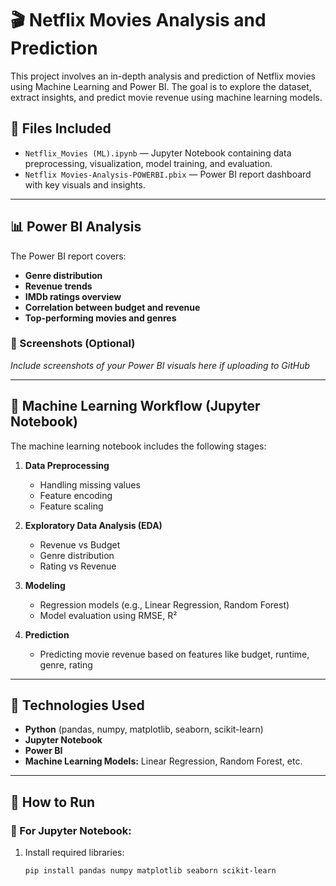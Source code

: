 
# 🎬 Netflix Movies Analysis and Prediction

This project involves an in-depth analysis and prediction of Netflix movies using Machine Learning and Power BI. The goal is to explore the dataset, extract insights, and predict movie revenue using machine learning models.

## 📁 Files Included

- `Netflix_Movies (ML).ipynb` — Jupyter Notebook containing data preprocessing, visualization, model training, and evaluation.
- `Netflix Movies-Analysis-POWERBI.pbix` — Power BI report dashboard with key visuals and insights.

---

## 📊 Power BI Analysis

The Power BI report covers:

- **Genre distribution**
- **Revenue trends**
- **IMDb ratings overview**
- **Correlation between budget and revenue**
- **Top-performing movies and genres**

### 📸 Screenshots (Optional)
*Include screenshots of your Power BI visuals here if uploading to GitHub*

---

## 🤖 Machine Learning Workflow (Jupyter Notebook)

The machine learning notebook includes the following stages:

1. **Data Preprocessing**
   - Handling missing values
   - Feature encoding
   - Feature scaling

2. **Exploratory Data Analysis (EDA)**
   - Revenue vs Budget
   - Genre distribution
   - Rating vs Revenue

3. **Modeling**
   - Regression models (e.g., Linear Regression, Random Forest)
   - Model evaluation using RMSE, R²

4. **Prediction**
   - Predicting movie revenue based on features like budget, runtime, genre, rating

---

## 📌 Technologies Used

- **Python** (pandas, numpy, matplotlib, seaborn, scikit-learn)
- **Jupyter Notebook**
- **Power BI**
- **Machine Learning Models:** Linear Regression, Random Forest, etc.

---

## 🚀 How to Run

### 📌 For Jupyter Notebook:
1. Install required libraries:
   ```bash
   pip install pandas numpy matplotlib seaborn scikit-learn

